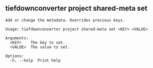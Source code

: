 ## tiefdownconverter project shared-meta set

```
Add or change the metadata. Overrides previous keys.

Usage: tiefdownconverter project shared-meta set <KEY> <VALUE>

Arguments:
  <KEY>    The key to set.
  <VALUE>  The value to set.

Options:
  -h, --help  Print help
```

